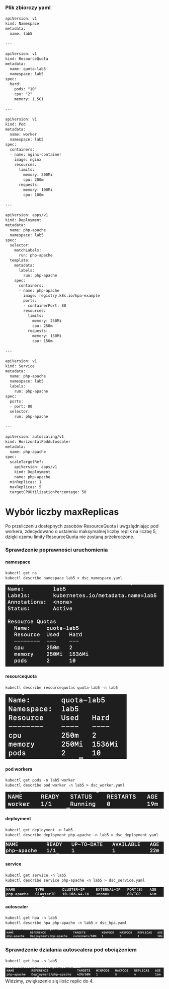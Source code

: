### Plik zbiorczy yaml
```
apiVersion: v1
kind: Namespace
metadata:
  name: lab5

---

apiVersion: v1
kind: ResourceQuota
metadata:
  name: quota-lab5
  namespace: lab5
spec:
  hard:
    pods: "10"
    cpu: "2"
    memory: 1.5Gi

---

apiVersion: v1
kind: Pod
metadata:
  name: worker
  namespace: lab5
spec:
  containers:
  - name: nginx-container
    image: nginx
    resources:
      limits:
        memory: 200Mi
        cpu: 200m
      requests:
        memory: 100Mi
        cpu: 100m

---

apiVersion: apps/v1
kind: Deployment
metadata:
  name: php-apache
  namespace: lab5
spec:
  selector:
    matchLabels:
      run: php-apache
  template:
    metadata:
      labels:
        run: php-apache
    spec:
      containers:
      - name: php-apache
        image: registry.k8s.io/hpa-example
        ports:
        - containerPort: 80
        resources:
          limits:
            memory: 250Mi 
            cpu: 250m
          requests:
            memory: 150Mi 
            cpu: 150m

---

apiVersion: v1
kind: Service
metadata:
  name: php-apache
  namespace: lab5 
  labels:
    run: php-apache
spec:
  ports:
  - port: 80
  selector:
    run: php-apache

---

apiVersion: autoscaling/v1
kind: HorizontalPodAutoscaler
metadata:
  name: php-apache
spec:
  scaleTargetRef:
    apiVersion: apps/v1
    kind: Deployment
    name: php-apache
  minReplicas: 1
  maxReplicas: 5
  targetCPUUtilizationPercentage: 50

```

# Wybór liczby maxReplicas
Po przeliczeniu dostępnych zasobów ResourceQuota i uwgzlędniając pod workera, zdecydowano o ustaleniu maksymalnej liczby replik na liczbę 5, dzięki czemu limity ResourceQuota nie zostaną przekroczone.

### Sprawdzenie poprawności uruchomienia
#### namespace
```
kubectl get ns
kubectl describe namespace lab5 > dsc_namespace.yaml
```
![get_ns](screens/get_ns.png)

#### resourcequota
```
kubectl describe resourcequotas quota-lab5 -n lab5
```
![get_rq](screens/get_rq.png)

#### pod workera
```
kubectl get pods -n lab5 worker
kubectl describe pod worker -n lab5 > dsc_worker.yaml
```
![get_worker](screens/get_worker.png)

#### deployment
```
kubectl get deployment -n lab5
kubectl describe deployment php-apache -n lab5 > dsc_deployment.yaml
```
![get_depl](screens/get_depl.png)

#### service
```
kubectl get service -n lab5
kubectl describe service php-apache -n lab5 > dsc_service.yaml
```
![get_s](screens/get_s.png)

#### autoscaler
```
kubectl get hpa -n lab5
kubectl describe hpa php-apache -n lab5 > dsc_hpa.yaml
```
![get_hpa](screens/get_hpa.png)


### Sprawdzenie działania autoscalera pod obciążeniem
```
kubectl get hpa -n lab5
```
![get_hpa_load](screens/get_hpa_load.png)
Widzimy, zwiększenie się ilośc replic do 4.
